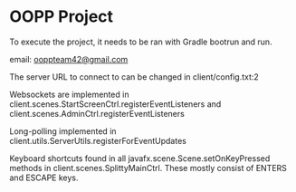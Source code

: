 # OOPP Project
To execute the project, it needs to be ran with Gradle bootrun and run.

email: ooppteam42@gmail.com

The server URL to connect to can be changed in client/config.txt:2

Websockets are implemented in client.scenes.StartScreenCtrl.registerEventListeners and
client.scenes.AdminCtrl.registerEventListeners

Long-polling implemented in client.utils.ServerUtils.registerForEventUpdates

Keyboard shortcuts found in all javafx.scene.Scene.setOnKeyPressed methods in
client.scenes.SplittyMainCtrl. These mostly consist of ENTERS and ESCAPE keys.